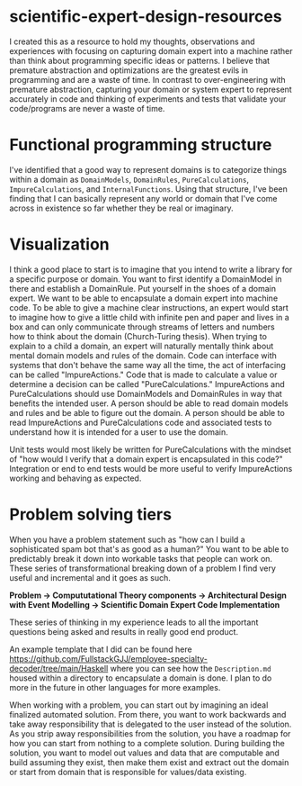 # scientific-expert-design-resources

I created this as a resource to hold my thoughts, observations and experiences with focusing on capturing domain expert into a machine rather than think about programming specific ideas or patterns. I believe that premature abstraction and optimizations are the greatest evils in programming and are a waste of time. In contrast to over-engineering with premature abstraction, capturing your domain or system expert to represent accurately in code and thinking of experiments and tests that validate your code/programs are never a waste of time.

# Functional programming structure

I've identified that a good way to represent domains is to categorize things within a domain as `DomainModels`, `DomainRules`, `PureCalculations`, `ImpureCalculations`, and `InternalFunctions`.  Using that structure, I've been finding that I can basically represent any world or domain that I've come across in existence so far whether they be real or imaginary.

# Visualization

I think a good place to start is to imagine that you intend to write a library for a specific purpose or domain. You want to first identify a DomainModel in there and establish a DomainRule. Put yourself in the shoes of a domain expert. We want to be able to encapsulate a domain expert into machine code. To be able to give a machine clear instructions, an expert would start to imagine how to give a little child with infinite pen and paper and lives in a box and can only communicate through streams of letters and numbers how to think about the domain (Church-Turing thesis). When trying to explain to a child a domain, an expert will naturally mentally think about mental domain models and rules of the domain. Code can interface with systems that don't behave the same way all the time, the act of interfacing can be called "ImpureActions." Code that is made to calculate a value or determine a decision can be called "PureCalculations." ImpureActions and PureCalculations should use DomainModels and DomainRules in way that benefits the intended user. A person should be able to read domain models and rules and be able to figure out the domain. A person should be able to read ImpureActions and PureCalculations code and associated tests to understand how it is intended for a user to use the domain.

Unit tests would most likely be written for PureCalculations with the mindset of "how would I verify that a domain expert is encapsulated in this code?" Integration or end to end tests would be more useful to verify ImpureActions working and behaving as expected.

# Problem solving tiers

When you have a problem statement such as "how can I build a sophisticated spam bot that's as good as a human?" You want to be able to predictably break it down into workable tasks that people can work on. These series of transformational breaking down of a problem I find very useful and incremental and it goes as such.

**Problem -> Compututational Theory components -> Architectural Design with Event Modelling -> Scientific Domain Expert Code Implementation**

These series of thinking in my experience leads to all the important questions being asked and results in really good end product.

An example template that I did can be found here https://github.com/FullstackGJJ/employee-specialty-decoder/tree/main/Haskell where you can see how the `Description.md` housed within a directory to encapsulate a domain is done. I plan to do more in the future in other languages for more examples.

When working with a problem, you can start out by imagining an ideal finalized automated solution. From there, you want to work backwards and take away responsibility that is delegated to the user instead of the solution. As you strip away responsibilities from the solution, you have a roadmap for how you can start from nothing to a complete solution. During building the solution, you want to model out values and data that are computable and build assuming they exist, then make them exist and extract out the domain or start from domain that is responsible for values/data existing.

